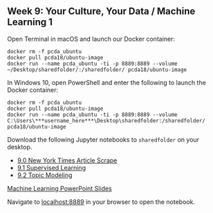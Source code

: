 ## Week 9: Your Culture, Your Data / Machine Learning 1



Open Terminal in macOS and launch our Docker container:

```
docker rm -f pcda_ubuntu
docker pull pcda18/ubuntu-image
docker run --name pcda_ubuntu -ti -p 8889:8889 --volume ~/Desktop/sharedfolder/:/sharedfolder/ pcda18/ubuntu-image
```

In Windows 10, open PowerShell and enter the following to launch the Docker container:

```
docker rm -f pcda_ubuntu
docker pull pcda18/ubuntu-image
docker run --name pcda_ubuntu -ti -p 8889:8889 --volume C:\Users\***username_here***\Desktop\sharedfolder:/sharedfolder/ pcda18/ubuntu-image
```

Download the following Jupyter notebooks to `sharedfolder` on your desktop.

- [9.0 New York Times Article Scrape](Week-09.0_NYT_Article_Scrape.ipynb)
- [9.1 Supervised Learning](Week-09.1_Supervised_Learning.ipynb)
- [9.2 Topic Modeling](Week-09.2_Topic_Modeling.ipynb)


[Machine Learning PowerPoint Slides](Week_09_Machine_Learning.pptx)


Navigate to [localhost:8889](localhost:8889) in your browser to open the notebook.
